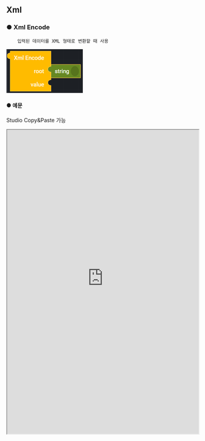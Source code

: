 ## Xml

### ● Xml Encode

        입력된 데이터를 XML 형태로 변환할 때 사용

![](../../img/assets/image%20%28204%29.png)

#### ● 예문
<p class='comment'>Studio Copy&Paste 가능</p>
<iframe
    src="https://d1sxhpvag16wqc.cloudfront.net/v3.1.0/xml/xml_encode"
    width="100%"
    height="800px"
    allow=""
    sandbox="allow-scripts allow-same-origin" />
<div class="display-pdf">
    <p><img src="../../img/assets/xml_encode_example.png" alt="" /></p>
</div>

#### ● 결과

```text
{
  "result": {
    "xmlEncode": "<?xml version=\"1.0\" encoding=\"UTF-8\"?>\n<root><val1>val1</val1><val2>val2</val2></root>\n"
  }
}
```

### ● Xml Decode

        XML 형태의 데이터를 Decode된 데이터로 변환할 때 사용

![](../../img/assets/image%20%28101%29.png)

#### ● 예문
<p class='comment'>Studio Copy&Paste 가능</p>
<iframe
    src="https://d1sxhpvag16wqc.cloudfront.net/v3.1.0/xml/xml_decode"
    width="100%"
    height="800px"
    allow=""
    sandbox="allow-scripts allow-same-origin" />
<div class="display-pdf">
    <p><img src="../../img/assets/xml_decode_example.png" alt="" /></p>
</div>

#### ● 결과

```text
{
  "result": {
    "xmlEncode": "<?xml version=\"1.0\" encoding=\"UTF-8\"?>\n<root><val1>val1</val1><val2>val2</val2></root>\n",
    "xmlDecode": {
      "root": {
        "val1": "val1",
        "val2": "val2"
      }
    }
  }
}
```

